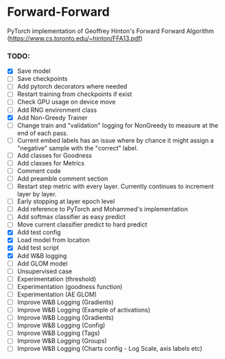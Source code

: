 # Forward-Forward

PyTorch implementation of Geoffrey Hinton's Forward Forward Algorithm (https://www.cs.toronto.edu/~hinton/FFA13.pdf)

### TODO:

- [x] Save model
- [ ] Save checkpoints
- [ ] Add pytorch decorators where needed
- [ ] Restart training from checkpoints if exist
- [ ] Check GPU usage on device move
- [ ] Add RNG environment class
- [x] Add Non-Greedy Trainer
- [ ] Change train and "validation" logging for NonGreedy to measure at the end of each pass.
- [ ] Current embed labels has an issue where by chance it might assign a "negative" sample with the "correct" label.
- [ ] Add classes for Goodness
- [ ] Add classes for Metrics
- [ ] Comment code
- [ ] Add preamble comment section
- [ ] Restart step metric with every layer. Currently continues to increment layer by layer.
- [ ] Early stopping at layer epoch level
- [ ] Add reference to PyTorch and Mohammed's implementation
- [ ] Add softmax classifier as easy predict
- [ ] Move current classifier predict to hard predict
- [x] Add test config
- [x] Load model from location
- [x] Add test script
- [x] Add W&B logging
- [ ] Add GLOM model
- [ ] Unsupervised case
- [ ] Experimentation (threshold)
- [ ] Experimentation (goodness function)
- [ ] Experimentation (AE GLOM)
- [ ] Improve W&B Logging (Gradients)
- [ ] Improve W&B Logging (Example of activations)
- [ ] Improve W&B Logging (Gradients)
- [ ] Improve W&B Logging (Config)
- [ ] Improve W&B Logging (Tags)
- [ ] Improve W&B Logging (Groups)
- [ ] Improve W&B Logging (Charts config - Log Scale, axis labels etc)
